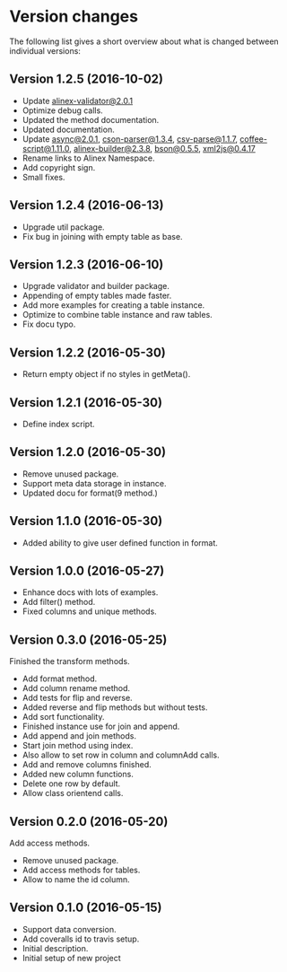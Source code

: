 Version changes
=================================================

The following list gives a short overview about what is changed between
individual versions:

Version 1.2.5 (2016-10-02)
-------------------------------------------------
- Update alinex-validator@2.0.1
- Optimize debug calls.
- Updated the method documentation.
- Updated documentation.
- Update async@2.0.1, cson-parser@1.3.4, csv-parse@1.1.7, coffee-script@1.11.0, alinex-builder@2.3.8, bson@0.5.5, xml2js@0.4.17
- Rename links to Alinex Namespace.
- Add copyright sign.
- Small fixes.

Version 1.2.4 (2016-06-13)
-------------------------------------------------
- Upgrade util package.
- Fix bug in joining with empty table as base.

Version 1.2.3 (2016-06-10)
-------------------------------------------------
- Upgrade validator and builder package.
- Appending of empty tables made faster.
- Add more examples for creating a table instance.
- Optimize to combine table instance and raw tables.
- Fix docu typo.

Version 1.2.2 (2016-05-30)
-------------------------------------------------
- Return empty object if no styles in getMeta().

Version 1.2.1 (2016-05-30)
-------------------------------------------------
- Define index script.

Version 1.2.0 (2016-05-30)
-------------------------------------------------
- Remove unused package.
- Support meta data storage in instance.
- Updated docu for format(9 method.)

Version 1.1.0 (2016-05-30)
-------------------------------------------------
- Added ability to give user defined function in format.

Version 1.0.0 (2016-05-27)
-------------------------------------------------
- Enhance docs with lots of examples.
- Add filter() method.
- Fixed columns and unique methods.

Version 0.3.0 (2016-05-25)
-------------------------------------------------
Finished the transform methods.

- Add format method.
- Add column rename method.
- Add tests for flip and reverse.
- Added reverse and flip methods but without tests.
- Add sort functionality.
- Finished instance use for join and append.
- Add append and join methods.
- Start join method using index.
- Also allow to set row in column  and columnAdd calls.
- Add and remove columns finished.
- Added new column functions.
- Delete one row by default.
- Allow class orientend calls.

Version 0.2.0 (2016-05-20)
-------------------------------------------------
Add access methods.

- Remove unused package.
- Add access methods for tables.
- Allow to name the id column.

Version 0.1.0 (2016-05-15)
-------------------------------------------------
- Support data conversion.
- Add coveralls id to travis setup.
- Initial description.
- Initial setup of new project
